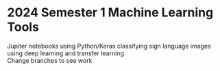 # 2024 Semester 1 Machine Learning Tools
Jupiter notebooks using Python/Keras classifying sign language images using deep learning and transfer learning\
Change branches to see work